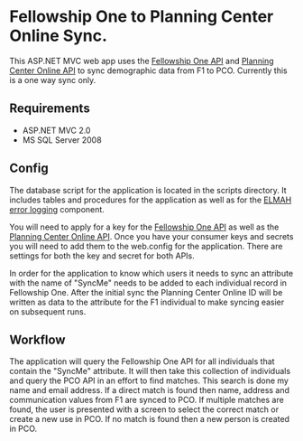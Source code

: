 Fellowship One to Planning Center Online Sync.
=

This ASP.NET MVC web app uses the [Fellowship One API](http://developer.fellowshipone.com) and [Planning Center Online API](http://get.planningcenteronline.com/api/general-details/) to sync demographic data from F1 to PCO.  Currently this is a one way sync only.

Requirements
-

+  ASP.NET MVC 2.0
+  MS SQL Server 2008 

Config
-
The database script for the application is located in the scripts directory.  It includes tables and procedures for the application as well as for the [ELMAH error logging](http://code.google.com/p/elmah/) component.

You will need to apply for a key for the [Fellowship One API](http://developer.fellowshipone.com/index.php/key/) as well as the [Planning Center Online API](http://get.planningcenteronline.com/api/general-details/).  Once you have your consumer keys and secrets you will need to add them to the web.config for the application.  There are settings for both the key and secret for both APIs.

In order for the application to know which users it needs to sync an attribute with the name of "SyncMe" needs to be added to each individual record in Fellowship One.  After the initial sync the Planning Center Online ID will be written as data to the attribute for the F1 individual to make syncing easier on subsequent runs.

Workflow
-

The application will query the Fellowship One API for all individuals that contain the "SyncMe" attribute.  It will then take this collection of individuals and query the PCO API in an effort to find matches.  This search is done my name and email address. If a direct match is found then name, address and communication values from F1 are synced to PCO.  If multiple matches are found, the user is presented with a screen to select the correct match or create a new use in PCO.  If no match is found then a new person is created in PCO.